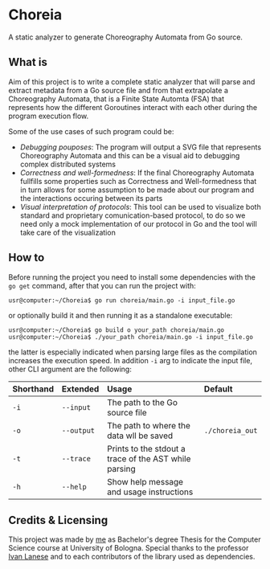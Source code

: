# Choreia

A static analyzer to generate Choreography Automata from Go source.

## What is

Aim of this project is to write a complete static analyzer that will parse and extract metadata from a Go source file and from that extrapolate a Choreography Automata, that is a Finite State Automta (FSA) that represents how the different Goroutines interact with each other during the program execution flow.

Some of the use cases of such program could be:

- _Debugging pouposes_: The program will output a SVG file that represents Choreography Automata and this can be a visual aid to debugging complex distributed systems
- _Correctness and well-formedness_: If the final Choreography Automata fullfills some properties such as Correctness and Well-formedness that in turn allows for some assumption to be made about our program and the interactions occuring between its parts
- _Visual interpretation of protocols_: This tool can be used to visualize both standard and proprietary comunication-based protocol, to do so we need only a mock implementation of our protocol in Go and the tool will take care of the visualization

## How to

Before running the project you need to install some dependencies with the `go get` command, after that you can run the project with:

```console
usr@computer:~/Choreia$ go run choreia/main.go -i input_file.go
```

or optionally build it and then running it as a standalone executable:

```console
usr@computer:~/Choreia$ go build o your_path choreia/main.go
usr@computer:~/Choreia$ ./your_path choreia/main.go -i input_file.go
```

the latter is especially indicated when parsing large files as the compilation increases the execution speed.
In addition `-i` arg to indicate the input file, other CLI argument are the following:

| Shorthand | Extended   | Usage                                                 | Default         |
| :-------- | :--------- | :---------------------------------------------------- | :-------------- |
| `-i`      | `--input`  | The path to the Go source file                        |
| `-o`      | `--output` | The path to where the data wll be saved               | `./choreia_out` |
| `-t`      | `--trace`  | Prints to the stdout a trace of the AST while parsing |
| `-h`      | `--help`   | Show help message and usage instructions              |

## Credits & Licensing

This project was made by [me](https://github.com/its-hmny) as Bachelor's degree Thesis for the Computer Science course at University of Bologna.
Special thanks to the professor [Ivan Lanese](https://github.com/lanese) and to each contributors of the library used as dependencies.

